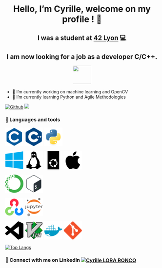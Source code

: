 <p align="center">
  <h1 align="center">Hello, I’m Cyrille, welcome on my profile ! 🌴 </h1>
</p>

<h2 align="center"> I was a student at <a href="https://42lyon.fr/">42 Lyon</a> 💻 </h2>
<h2 align="center"> I am now looking for a job as a developer C/C++. </h2>

<div align="center">
  <img src="https://github.com/JaeSeoKim/badge42/blob/main/public/badge42_logo.svg" width="60" height="60" style="max-width: 100%;">
</div>

- 🔭 I’m currently working on machine learning and OpenCV
- 🌱 I’m currently learning Python and Agile Methodologies

[![Github](https://img.shields.io/github/followers/cloraronco?label=Follow&style=social)](https://github.com/cloraronco)        ![](https://visitor-badge.laobi.icu/badge?page_id=cloraronco.cloraronco)  

<h3> 🔧 Languages and tools </h3>
<p align="left">
  <img src="https://github.com/devicons/devicon/blob/master/icons/c/c-plain.svg" alt="c" width="60" height="60" style="max-width: 100%;">  
  <img src="https://github.com/devicons/devicon/blob/master/icons/cplusplus/cplusplus-plain.svg" width="60" height="60" style="max-width: 100%;">
  <img src="https://github.com/devicons/devicon/blob/master/icons/python/python-original.svg" width="60" height="60" style="max-width: 100%;">
</p>
<p align="left">
  <img src="https://github.com/devicons/devicon/blob/master/icons/windows8/windows8-original.svg" width="60" height="60" style="max-width: 100%;">
  <img src="https://github.com/devicons/devicon/blob/master/icons/linux/linux-plain.svg" width="60" height="60" style="max-width: 100%;">
  <img src="https://github.com/devicons/devicon/blob/master/icons/ubuntu/ubuntu-plain.svg" width="60" height="60" style="max-width: 100%;">
  <img src="https://github.com/devicons/devicon/blob/master/icons/apple/apple-original.svg" width="60" height="60" style="max-width: 100%;">
</p>
<p align="left">
  <img src="https://github.com/devicons/devicon/blob/master/icons/anaconda/anaconda-original.svg" width="60" height="60" style="max-width: 100%;">
  <img src="https://github.com/devicons/devicon/blob/master/icons/bash/bash-original.svg" width="60" height="60" style="max-width: 100%;">
</p>
<p align="left">
  <img src="https://github.com/devicons/devicon/blob/master/icons/opencv/opencv-original.svg" width="60" height="60" style="max-width: 100%;">
  <img src="https://github.com/devicons/devicon/blob/master/icons/jupyter/jupyter-original-wordmark.svg" width="60" height="60" style="max-width: 100%;">
</p>
<p align="left">
  <img src="https://github.com/devicons/devicon/blob/master/icons/vscode/vscode-plain.svg" alt="c" width="60" height="60" style="max-width: 100%;">
  <img src="https://github.com/devicons/devicon/blob/master/icons/vim/vim-original.svg" alt="c" width="60" height="60" style="max-width: 100%;">
  <img src="https://github.com/devicons/devicon/blob/master/icons/docker/docker-plain.svg" alt="c" width="60" height="60" style="max-width: 100%;">
  <img src="https://github.com/devicons/devicon/blob/master/icons/git/git-plain.svg" alt="c" width="60" height="60" style="max-width: 100%;">
</p>

  [![Top Langs](https://github-readme-stats.vercel.app/api/top-langs/?username=cloraronco&layout=compact&theme=monokai)](https://github.com/anuraghazra/github-readme-stats)  

<!--  **Real-time coding since the 6 nov.2023**  
  [![Stats](https://github-readme-stats.vercel.app/api/wakatime?username=cloraronco)](https://github.com/anuraghazra/github-readme-stats)-->
  

<h3 align="left"> 🌻 Connect with me on LinkedIn  <a href="https://www.linkedin.com/in/cyrilleloraronco/"> <img align="center" src="https://raw.githubusercontent.com/rahuldkjain/github-profile-readme-generator/master/src/images/icons/Social/linked-in-alt.svg" alt="Cyrille LORA RONCO" height="30" width="40" style="max-width: 100%;">
</a> </h3>
<!--
**cloraronco/cloraronco** is a ✨ _special_ ✨ repository because its `README.md` (this file) appears on your GitHub profile.

Here are some ideas to get you started:

- 👯 I’m looking to collaborate on ...
- 🤔 I’m looking for help with ...
- 💬 Ask me about ...
- 😄 Pronouns: ...
- ⚡ Fun fact: ... 
-->
